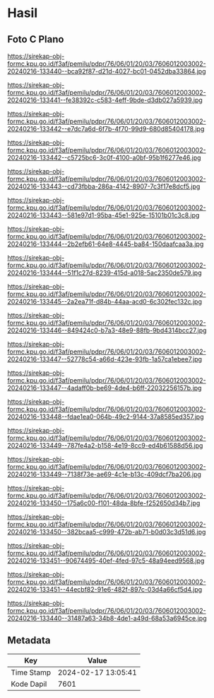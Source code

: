 # Hasil

## Foto C Plano

https://sirekap-obj-formc.kpu.go.id/f3af/pemilu/pdpr/76/06/01/20/03/7606012003002-20240216-133440--bca92f87-d21d-4027-bc01-0452dba33864.jpg

https://sirekap-obj-formc.kpu.go.id/f3af/pemilu/pdpr/76/06/01/20/03/7606012003002-20240216-133441--fe38392c-c583-4eff-9bde-d3db027a5939.jpg

https://sirekap-obj-formc.kpu.go.id/f3af/pemilu/pdpr/76/06/01/20/03/7606012003002-20240216-133442--e7dc7a6d-6f7b-4f70-99d9-680d85404178.jpg

https://sirekap-obj-formc.kpu.go.id/f3af/pemilu/pdpr/76/06/01/20/03/7606012003002-20240216-133442--c5725bc6-3c0f-4100-a0bf-95b1f6277e46.jpg

https://sirekap-obj-formc.kpu.go.id/f3af/pemilu/pdpr/76/06/01/20/03/7606012003002-20240216-133443--cd73fbba-286a-4142-8907-7c3f17e8dcf5.jpg

https://sirekap-obj-formc.kpu.go.id/f3af/pemilu/pdpr/76/06/01/20/03/7606012003002-20240216-133443--581e97d1-95ba-45e1-925e-15101b01c3c8.jpg

https://sirekap-obj-formc.kpu.go.id/f3af/pemilu/pdpr/76/06/01/20/03/7606012003002-20240216-133444--2b2efb61-64e8-4445-ba84-150daafcaa3a.jpg

https://sirekap-obj-formc.kpu.go.id/f3af/pemilu/pdpr/76/06/01/20/03/7606012003002-20240216-133444--51f1c27d-8239-415d-a018-5ac2350de579.jpg

https://sirekap-obj-formc.kpu.go.id/f3af/pemilu/pdpr/76/06/01/20/03/7606012003002-20240216-133445--2a2ea71f-d84b-44aa-acd0-6c302fec132c.jpg

https://sirekap-obj-formc.kpu.go.id/f3af/pemilu/pdpr/76/06/01/20/03/7606012003002-20240216-133446--849424c0-b7a3-48e9-88fb-9bd4314bcc27.jpg

https://sirekap-obj-formc.kpu.go.id/f3af/pemilu/pdpr/76/06/01/20/03/7606012003002-20240216-133447--52778c54-a66d-423e-93fb-1a57ca1ebee7.jpg

https://sirekap-obj-formc.kpu.go.id/f3af/pemilu/pdpr/76/06/01/20/03/7606012003002-20240216-133447--4adaff0b-be69-4de4-b6ff-22032256157b.jpg

https://sirekap-obj-formc.kpu.go.id/f3af/pemilu/pdpr/76/06/01/20/03/7606012003002-20240216-133448--fdae1ea0-064b-49c2-9144-37a8585ed357.jpg

https://sirekap-obj-formc.kpu.go.id/f3af/pemilu/pdpr/76/06/01/20/03/7606012003002-20240216-133449--787fe4a2-b158-4e19-8cc9-ed4b61588d56.jpg

https://sirekap-obj-formc.kpu.go.id/f3af/pemilu/pdpr/76/06/01/20/03/7606012003002-20240216-133449--7138f73e-ae69-4c1e-b13c-409dcf7ba206.jpg

https://sirekap-obj-formc.kpu.go.id/f3af/pemilu/pdpr/76/06/01/20/03/7606012003002-20240216-133450--175a6c00-f101-48da-8bfe-f252650d34b7.jpg

https://sirekap-obj-formc.kpu.go.id/f3af/pemilu/pdpr/76/06/01/20/03/7606012003002-20240216-133450--382bcaa5-c999-472b-ab71-b0d03c3d51d6.jpg

https://sirekap-obj-formc.kpu.go.id/f3af/pemilu/pdpr/76/06/01/20/03/7606012003002-20240216-133451--90674495-40ef-4fed-97c5-48a94eed9568.jpg

https://sirekap-obj-formc.kpu.go.id/f3af/pemilu/pdpr/76/06/01/20/03/7606012003002-20240216-133451--44ecbf82-91e6-482f-897c-03d4a66cf5d4.jpg

https://sirekap-obj-formc.kpu.go.id/f3af/pemilu/pdpr/76/06/01/20/03/7606012003002-20240216-133440--31487a63-34b8-4de1-a49d-68a53a6945ce.jpg


## Metadata

| Key        | Value               |
| ---------- | ------------------- |
| Time Stamp | 2024-02-17 13:05:41 |
| Kode Dapil | 7601                |



